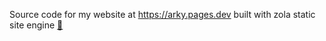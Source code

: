 Source code for my website at https://arky.pages.dev built with zola static site engine [🔗](https://getzola.org)
